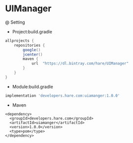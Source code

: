 # UIManager


@ Setting
- Project:build.gradle
```gradle
allprojects {
    repositories {
        google()
        jcenter()
        maven {
            url  "https://dl.bintray.com/hare/UIManager"
        }
    }
}
```

- Module:build.gradle
```gradle
implementation 'developers.hare.com:uiamanger:1.0.0'
```

- Maven
```maven
<dependency>
  <groupId>developers.hare.com</groupId>
  <artifactId>uiamanger</artifactId>
  <version>1.0.0</version>
  <type>pom</type>
</dependency>
```

